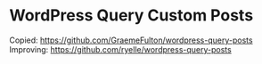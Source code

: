 WordPress Query Custom Posts
============================

Copied: https://github.com/GraemeFulton/wordpress-query-posts
Improving: https://github.com/ryelle/wordpress-query-posts